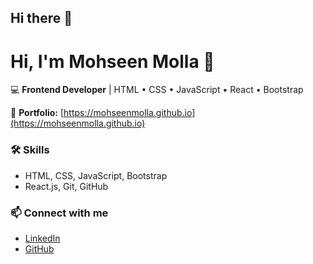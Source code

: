 ## Hi there 👋
# Hi, I'm Mohseen Molla 👋
💻 **Frontend Developer** | HTML • CSS • JavaScript • React • Bootstrap  

🚀 **Portfolio:** [https://mohseenmolla.github.io](https://mohseenmolla.github.io)  

### 🛠 Skills
- HTML, CSS, JavaScript, Bootstrap
- React.js, Git, GitHub

### 📫 Connect with me
- [LinkedIn](https://www.linkedin.com/in/mohseenmolla)
- [GitHub](https://github.com/MohseenMolla)

